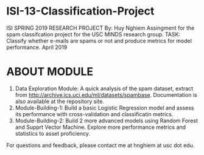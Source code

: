 # ISI-13-Classification-Project

ISI SPRING 2019 RESEARCH PROJECT
By: Huy Nghiem
Assingment for the spam classifcation project for the USC MINDS research group.
TASK: Classify whether e-mails are spams or not and produce metrics for model performance.
April 2019
# ABOUT MODULE
1. Data Exploration Module: A quick analysis of the spam dataset, extract from http://archive.ics.uci.edu/ml/datasets/spambase.
   Documentation is also available at the repository site. 
2. Module-Building-1: Build a basic Logistic Regression model and assess its performance with cross-validation and classificatin metrics.
3. Module-Building-2: Build 2 more advanced models using Random Forest and Supprt Vector Machine. Explore more performance metrics and statistics to asset proficiency.

For questions and feedback, please contact me at hnghiem at usc dot edu.
